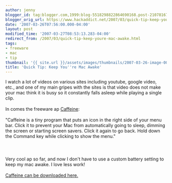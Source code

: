 ```yaml
---
author: jenny
blogger_id: tag:blogger.com,1999:blog-5518298822864690168.post-2107816783820745801
blogger_orig_url: https://www.hackaddict.net/2007/03/quick-tip-keep-youre-mac-awake.html
date: '2007-03-26T07:56:00.000-04:00'
layout: post
modified_time: '2007-03-27T08:53:13.283-04:00'
redirect_from: /2007/03/quick-tip-keep-youre-mac-awake.html
tags:
- freeware
- mac
- tip
thumbnail: '{{ site.url }}/assets/images/thumbnails/2007-03-26-image-0000.jpg'
title: 'Quick Tip: Keep You''re Mac Awake'
---
```


I watch a lot of videos on various sites including youtube, google video, etc., and one of my main gripes with the sites is that video does not make your mac think it is busy so it constantly falls asleep while playing a single clip.<br/><br/>In comes the freeware ap <a href="http://lightheadsw.com/caffeine/">Caffeine</a>:<br/><br/>"Caffeine is a tiny program that puts an icon in the right side of your menu bar. Click it to prevent your Mac from automatically going to sleep, dimming the screen or starting screen savers. Click it again to go back. Hold down the Command key while clicking to show the menu."<br/><img alt="" border="0" id="BLOGGER_PHOTO_ID_5046203143645288994" src="{{ site.url }}/assets/images/2007-03-26-image-0000.jpg" style="margin: 0px auto 10px; display: block; text-align: center; "/><br/><img alt="" border="0" id="BLOGGER_PHOTO_ID_5046203281084242482" src="{{ site.url }}/assets/images/2007-03-26-image-0001.jpg" style="margin: 0px auto 10px; display: block; text-align: center; "/><br/>Very cool ap so far, and now I don't have to use a custom battery setting to keep my mac awake.  I love less work!<br/><br/><a href="http://lightheadsw.com/caffeine/">Caffeine can be downloaded here.</a>
